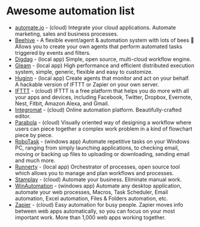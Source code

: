 
# Awesome automation list

<div id="marker" markdown="1">

* [automate.io](https://automate.io) - (cloud) Integrate your cloud applications. Automate marketing, sales and business processes.
* [Beehive](https://github.com/muesli/beehive) - A flexible event/agent & automation system with lots of bees 🐝 Allows you to create your own agents that perform automated tasks triggered by events and filters.
* [Digdag](https://github.com/treasure-data/digdag) - (local app) Simple, open source, multi-cloud workflow engine.
* [Gleam](https://github.com/chrislusf/gleam) - (local app) High performance and efficient distributed execution system, simple, generic, flexible and easy to customize.
* [Huginn](https://github.com/huginn/huginn) - (local app) Create agents that monitor and act on your behalf. A hackable version of IFTTT or Zapier on your own server.
* [IFTTT](https://ifttt.com) - (cloud) IFTTT is a free platform that helps you do more with all your apps and devices, including Facebook, Twitter, Dropbox, Evernote, Nest, Fitbit, Amazon Alexa, and Gmail.
* [Integromat](https://integromat.com) - (cloud) Online automation platform. Beautifully-crafted editor.
* [Parabola](https://parabola.io) - (cloud) Visually oriented way of designing a workflow where users can piece together a complex work problem in a kind of flowchart piece by piece.
* [RoboTask](https://robotask.com) - (windows app) Automate repetitive tasks on your Windows PC, ranging from simply launching applications, to checking email, moving or backing up files to uploading or downloading, sending email and much more.
* [Runnerty](https://github.com/runnerty/runnerty) - (local app) Orchestrator of processes, open source tool which allows you to manage and plan workflows and processes.
* [Stamplay](https://stamplay.com) - (cloud) Automate your business. Eliminate manual work.
* [WinAutomation](http://winautomation.com) - (windows app) Automate any desktop application, automate your web processes, Macros, Task Scheduler, Email automation, Excel automation, Files & Folders automation, etc.
* [Zapier](https://zapier.com) - (cloud) Easy automation for busy people. Zapier moves info between web apps automatically, so you can focus on your most important work. More than 1,000 web apps working together.

</div>
